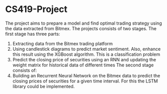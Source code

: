 # CS419-Project
The project aims to prepare a model and find optimal trading strategy using the data extracted
from Bitmex. The projects consists of two stages. The first stage has three parts:
 1. Extracting data from the Bitmex trading platform
 2. Using candlestick diagrams to predict market sentiment. Also, enhance this result using the
    XGBoost algorithm. This is a classification problem
 3. Predict the closing price of securities using an RNN and updating the weight matrix for
    historical data of different times
The second stage consists of:
 1. Building an Recurrent Neural Network on the Bitmex data to predict the closing prices of
    securities for a given time interval. For this the LSTM library could be implemented.

